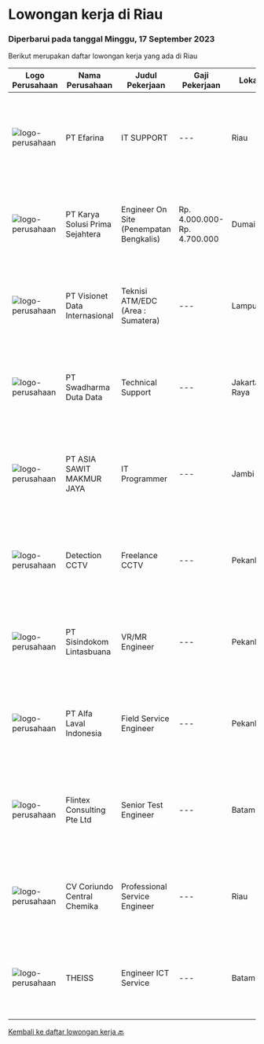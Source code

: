 
  # Lowongan kerja di Riau

  ### Diperbarui pada tanggal Minggu, 17 September 2023

  Berikut merupakan daftar lowongan kerja yang ada di Riau

  |Logo Perusahaan | Nama Perusahaan | Judul Pekerjaan | Gaji Pekerjaan | Lokasi | Deskripsi | Tanggal diunggah | Pranala |
  | -------------- | --------------- | --------------- | --------- | --------- | -------------- | ------- | ----------- |
  |![logo-perusahaan](https://image-service-cdn.seek.com.au/fac9a103b890aa5043515282ee6f470fb9cb059c/ee4dce1061f3f616224767ad58cb2fc751b8d2dc)|PT Efarina|IT SUPPORT|---|Riau|Memastikan semua peralatan komputer berfungsi dengan normal. Memastikan semua peralatan CCTV, Finger Print, Access Door dan peralatan lainya berfungsi...|Jumat, 15 September 2023|https://www.jobstreet.co.id/id/job/it-support-4470986?token=0~b80656be-5e5c-4d91-9cfb-5df1d6d35752&sectionRank=1&jobId=jobstreet-id-job-4470986|
|![logo-perusahaan](https://image-service-cdn.seek.com.au/0e77d53401aad7aa640bc1dae94436de878bd546/ee4dce1061f3f616224767ad58cb2fc751b8d2dc)|PT Karya Solusi Prima Sejahtera|Engineer On Site (Penempatan Bengkalis)|Rp. 4.000.000-Rp. 4.700.000|Dumai|Kualifikasi : Pendidikan minimal D3/S1 Teknik Informatika/Teknik Telekomunikasi Memiliki pengalaman pekerjaan di bidang yang sama minimal 1 tahun...|Kamis, 14 September 2023|https://www.jobstreet.co.id/id/job/engineer-on-site-penempatan-bengkalis-4469327?token=0~b80656be-5e5c-4d91-9cfb-5df1d6d35752&sectionRank=2&jobId=jobstreet-id-job-4469327|
|![logo-perusahaan](https://image-service-cdn.seek.com.au/a6b9a9d9debb082e30249fdb9d0753e07401180c/ee4dce1061f3f616224767ad58cb2fc751b8d2dc)|PT Visionet Data Internasional|Teknisi ATM/EDC (Area : Sumatera)|---|Lampung|*) Menangani kebutuhan pelanggan di lokasi pelanggan agar terpenuhi SLA yang telah ditentukan.*) Menganalisa problem/case dengan akurat untuk...|Rabu, 13 September 2023|https://www.jobstreet.co.id/id/job/teknisi-atm-edc-area-%3A-sumatera-4467995?token=0~b80656be-5e5c-4d91-9cfb-5df1d6d35752&sectionRank=3&jobId=jobstreet-id-job-4467995|
|![logo-perusahaan](https://image-service-cdn.seek.com.au/0dc8e99010397b52d23c25a2b9dad3a300cd0580/ee4dce1061f3f616224767ad58cb2fc751b8d2dc)|PT Swadharma Duta Data|Technical Support|---|Jakarta Raya|Pendidikan minimum D3/S1 Jurusan IT IPK Minimum 2.75 Memiliki pengalaman minimal 1 tahun (diutamakan) telah berhasil menyelesaikan ujian sertifikasi...|Rabu, 06 September 2023|https://www.jobstreet.co.id/id/job/technical-support-4460194?token=0~b80656be-5e5c-4d91-9cfb-5df1d6d35752&sectionRank=4&jobId=jobstreet-id-job-4460194|
|![logo-perusahaan](https://image-service-cdn.seek.com.au/c58ac4ddf63df9bf344f4f5b2f1e3c6e81763ec7/ee4dce1061f3f616224767ad58cb2fc751b8d2dc)|PT ASIA SAWIT MAKMUR JAYA|IT Programmer|---|Jambi|IT ProgrammerSyarat &amp; Ketentuan :- Pendidikan Min. S1 Teknik Informatika / Sistem Informasi- Memahami dan Menguasai dasar Bahasa Pemrograman-...|Sabtu, 26 Agustus 2023|https://www.jobstreet.co.id/id/job/it-programmer-4449210?token=0~b80656be-5e5c-4d91-9cfb-5df1d6d35752&sectionRank=5&jobId=jobstreet-id-job-4449210|
|![logo-perusahaan](https://image-service-cdn.seek.com.au/a7699c7c0400ce1fa64d1fb49a22b8b9c3dcc189/ee4dce1061f3f616224767ad58cb2fc751b8d2dc)|Detection CCTV|Freelance CCTV|---|Pekanbaru|KualifikasiPendidikan minimal SMA/Sederajatjujur, teliti gesit dalam bekerja menjalankan standar operasional pekerja dengan baik dan benarmempunyai...|Senin, 28 Agustus 2023|https://www.jobstreet.co.id/id/job/freelance-cctv-4450418?token=0~b80656be-5e5c-4d91-9cfb-5df1d6d35752&sectionRank=6&jobId=jobstreet-id-job-4450418|
|![logo-perusahaan](https://image-service-cdn.seek.com.au/0c0f5a8eba28e76548451d3f79868e8a1ac80d4c/ee4dce1061f3f616224767ad58cb2fc751b8d2dc)|PT Sisindokom Lintasbuana|VR/MR Engineer|---|Pekanbaru|ResponsibilitiesThe candidates should have hands-on experience in metaverse systems, computer graphics, and video technology research initiatives, and...|Senin, 28 Agustus 2023|https://www.jobstreet.co.id/id/job/vr-mr-engineer-4450771?token=0~b80656be-5e5c-4d91-9cfb-5df1d6d35752&sectionRank=7&jobId=jobstreet-id-job-4450771|
|![logo-perusahaan](https://image-service-cdn.seek.com.au/a4ef631a44804810fa84f4c7ed9973f6673d674a/ee4dce1061f3f616224767ad58cb2fc751b8d2dc)|PT Alfa Laval Indonesia|Field Service Engineer|---|Pekanbaru|At Alfa Laval, we always go that extra mile to overcome the toughest challenges. Our driving force is to accelerate success for our customers, people,...|Jumat, 08 September 2023|https://www.jobstreet.co.id/id/job/field-service-engineer-1036893645?token=0~b80656be-5e5c-4d91-9cfb-5df1d6d35752&sectionRank=8&jobId=jobstreet-id-job-1036893645|
|![logo-perusahaan](https://i.ibb.co/sqvTCh9/112815900-stock-vector-no-image-available-icon-flat-vector.webp)|Flintex Consulting Pte Ltd|Senior Test Engineer|---|Batam|POSITION SUMMARY:Responsible for working in a group environment in coordination with engineering and manufacturing teams to support new products test...|Rabu, 30 Agustus 2023|https://www.jobstreet.co.id/id/job/senior-test-engineer-1036821914?token=0~b80656be-5e5c-4d91-9cfb-5df1d6d35752&sectionRank=9&jobId=jobstreet-id-job-1036821914|
|![logo-perusahaan](https://image-service-cdn.seek.com.au/0670556e367067eded48095af544e88d27244028/ee4dce1061f3f616224767ad58cb2fc751b8d2dc)|CV Coriundo Central Chemika|Professional Service Engineer|---|Riau|OverviewWeatherford is a leading global energy services company. Our world-class experts partner with customers to optimize their resources and...|Kamis, 24 Agustus 2023|https://www.jobstreet.co.id/id/job/professional-service-engineer-1036768945?token=0~b80656be-5e5c-4d91-9cfb-5df1d6d35752&sectionRank=10&jobId=jobstreet-id-job-1036768945|
|![logo-perusahaan](https://i.ibb.co/sqvTCh9/112815900-stock-vector-no-image-available-icon-flat-vector.webp)|THEISS|Engineer ICT Service|---|Batam|About usWith a global business, we offer diverse and rewarding careers. We are committed to Thiess being a company and a culture where great people...|Rabu, 23 Agustus 2023|https://www.jobstreet.co.id/id/job/engineer-ict-service-1036758853?token=0~b80656be-5e5c-4d91-9cfb-5df1d6d35752&sectionRank=11&jobId=jobstreet-id-job-1036758853|


  [Kembali ke daftar lowongan kerja 🔙](../README.md#daftar-lowongan-kerja)
  